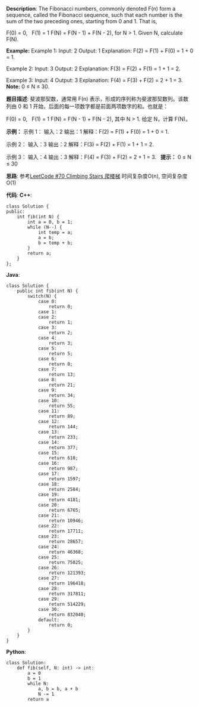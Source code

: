 __Description__:
The Fibonacci numbers, commonly denoted F(n) form a sequence, called the Fibonacci sequence, such that each number is the sum of the two preceding ones, starting from 0 and 1. That is,

F(0) = 0,   F(1) = 1
F(N) = F(N - 1) + F(N - 2), for N > 1.
Given N, calculate F(N).

__Example:__
Example 1:
Input: 2
Output: 1
Explanation: F(2) = F(1) + F(0) = 1 + 0 = 1.

Example 2:
Input: 3
Output: 2
Explanation: F(3) = F(2) + F(1) = 1 + 1 = 2.

Example 3:
Input: 4
Output: 3
Explanation: F(4) = F(3) + F(2) = 2 + 1 = 3.
 
__Note:__
0 ≤ N ≤ 30.

__题目描述__:
斐波那契数，通常用 F(n) 表示，形成的序列称为斐波那契数列。该数列由 0 和 1 开始，后面的每一项数字都是前面两项数字的和。也就是：

F(0) = 0,   F(1) = 1
F(N) = F(N - 1) + F(N - 2), 其中 N > 1.
给定 N，计算 F(N)。

__示例：__
示例 1：
输入：2
输出：1
解释：F(2) = F(1) + F(0) = 1 + 0 = 1.

示例 2：
输入：3
输出：2
解释：F(3) = F(2) + F(1) = 1 + 1 = 2.

示例 3：
输入：4
输出：3
解释：F(4) = F(3) + F(2) = 2 + 1 = 3.
 
__提示：__
0 ≤ N ≤ 30

__思路__:
参考[LeetCode #70 Climbing Stairs 爬楼梯](https://www.jianshu.com/p/8d7ceb7b7cf6)
时间复杂度O(n), 空间复杂度O(1)

__代码__:
__C++__:
```
class Solution {
public:
    int fib(int N) {
        int a = 0, b = 1;
        while (N--) {
            int temp = a;
            a = b;
            b = temp + b;
        }
        return a;
    }
};
```

__Java__:
```
class Solution {
    public int fib(int N) {
        switch(N) {
            case 0:
                return 0;
            case 1:
            case 2:
                return 1;
            case 3:
                return 2;
            case 4:
                return 3;
            case 5:
                return 5;
            case 6:
                return 8;
            case 7:
                return 13;
            case 8:
                return 21;
            case 9:
                return 34;
            case 10:
                return 55;
            case 11:
                return 89;
            case 12:
                return 144;
            case 13:
                return 233;
            case 14:
                return 377;
            case 15:
                return 610;
            case 16:
                return 987;
            case 17:
                return 1597;
            case 18:
                return 2584;
            case 19:
                return 4181;
            case 20:
                return 6765;
            case 21:
                return 10946;
            case 22:
                return 17711;
            case 23:
                return 28657;
            case 24:
                return 46368;
            case 25:
                return 75025;
            case 26:
                return 121393;
            case 27:
                return 196418;
            case 28:
                return 317811;
            case 29:
                return 514229;
            case 30:
                return 832040;
            default:
                return 0;
        }
    }
}
```

__Python__:
```
class Solution:
    def fib(self, N: int) -> int:
        a = 0
        b = 1
        while N:
            a, b = b, a + b
            N -= 1
        return a
```
